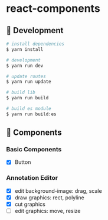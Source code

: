 # react-components

## 🚀 Development

```bash
# install dependencies
$ yarn install

# development
$ yarn run dev

# update routes
$ yarn run update

# build lib
$ yarn run build

# build es module
$ yarn run build:es
```

## 🎨 Components

### Basic Components

- [x] Button


### Annotation Editor

- [x] edit background-image: drag, scale
- [x] draw graphics: rect, polyline
- [x] cut graphics
- [ ] edit graphics: move, resize